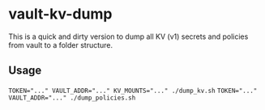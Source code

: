 # vault-kv-dump
This is a quick and dirty version to dump all KV (v1) secrets and policies from vault to a folder structure. 

## Usage
`TOKEN="..." VAULT_ADDR="..." KV_MOUNTS="..." ./dump_kv.sh`
`TOKEN="..." VAULT_ADDR="..." ./dump_policies.sh`
